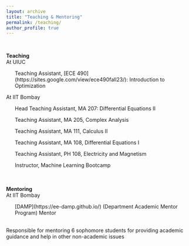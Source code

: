```yaml
---
layout: archive
title: "Teaching & Mentoring"
permalink: /teaching/
author_profile: true
---
```

<br>

 <b> Teaching </b> <br>
 At UIUC 

<ul> Teaching Assistant, [ECE 490](https://sites.google.com/view/ece490fall23/): Introduction to Optimization </ul> 

 At IIT Bombay 

<ul> Head Teaching Assistant, MA 207: Differential Equations II </ul> 

<ul> Teaching Assistant, MA 205, Complex Analysis </ul> 

<ul> Teaching Assistant, MA 111, Calculus II </ul> 

<ul> Teaching Assistant, MA 108, Differential Equations I </ul> 

<ul> Teaching Assistant, PH 108, Electricity and Magnetism </ul>

<ul> Instructor, Machine Learning Bootcamp </ul>
<br>
 <br>
 <b> Mentoring  </b> <br>
 At IIT Bombay <br>
<ul> [DAMP](https://ee-damp.github.io/) (Department Academic Mentor Program) Mentor </ul> <br> 
Responsible for mentoring 6 sophomore students for providing academic guidance and help in other non-academic issues
